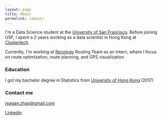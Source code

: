 ```yaml
---
layout: page
title: About
permalink: /about/
---
```


I'm a Data Science student at the [University of San Francisco](https://www.usfca.edu/arts-sciences/graduate-programs/data-science). Before joining USF, I spent a 2 years working as a data scientist in Hong Kong at [Clustertech](https://www.clustertech.com/hk/welcome).

Currently, I'm working at [Recology](https://www.recology.com/) Routing Team as an intern, where I focus on route optimization, route planning, and GPS visualization


### Education

I got my bachelor degree in Statistics from [University of Hong Kong](https://saasweb.hku.hk/) (2017)


### Contact me

[reagan.zhao@gmail.com](mailto:reagan.zhao@gmail.com)

[Linkedin](https://www.linkedin.com/in/yunzheng-regan-zhao-a1b55b12b/)